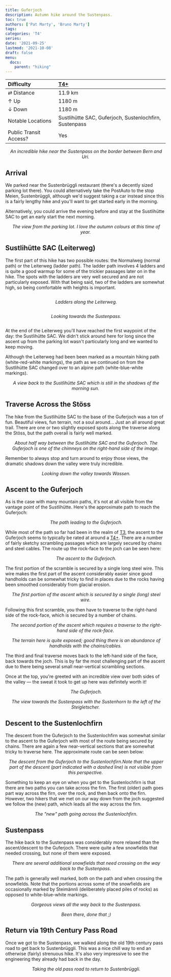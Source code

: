 ```yaml
---
title: Guferjoch
description: Autumn hike around the Sustenpass.
toc: true
authors: ['Pat Marty', 'Bruno Marty']
tags:
categories: 'T4'
series:
date: '2021-09-25'
lastmod: '2021-10-08'
draft: false
menu:
  docs:
    parent: "hiking"
---
```

<link href="../../../style.css" rel="stylesheet"></link>

| Difficulty | [T4+](../overview/#wanderskala) |
| :--- | :--- |
| &#8644; Distance | 11.9 km |
| &#8593; Up | 1180 m |
| &#8595; Down | 1180 m |
| Notable Locations | Sustlihütte SAC, Guferjoch, Sustenlochfirn, Sustenpass |
| Public Transit Access? | Yes |

<p align="center">
    <img src="IMG_4745.JPG" alt="" class="landscape">
    <em>An incredible hike near the Sustenpass on the border between Bern and Uri.</em>
</p>

## Arrival

We parked near the <hl>Sustenbrüggli</hl> restaurant (there's a decently sized
parking lot there).  You could alternatively take the PostAuto to the stop
<hl>Meien, Sustenbrüggli</hl>, although we'd suggest taking a car instead since
this is a fairly lengthy hike and you'll want to get started early in the
morning.  

Alternatively, you could arrive the evening before and stay at the <hl>Sustlihütte SAC</hl> to get an early start the next morning.

<p align="center">
    <img src="IMG_4568.JPG" alt="" class="portrait">
    <em>The view from the parking lot.  I love the autumn colours at this time of year.</em>
</p>

## Sustlihütte SAC (Leiterweg)

The first part of this hike has two possible routes: the <hl>Normalweg</hl>
(normal path) or the <hl>Leiterweg</hl> (ladder path).  The ladder path involves
4 ladders and is quite a good warmup for some of the trickier passages later on
in the hike.  The spots with the ladders are very well secured and are not
particularly exposed.  With that being said, two of the ladders are somewhat
high, so being comfortable with heights is important.

<div class="row">
    <div class="column">
        <p align="center">
            <img src="IMG_4622.JPG" alt="" style="100%" class="center"/>
            <em>Ladders along the <hl>Leiterweg</hl>.</em>
        </p>
    </div>
    <div class="column">
        <p align="center">
            <img src="IMG_4595.JPG" alt="" style="100%" class="center"/>
            <em>Looking towards the <hl>Sustenpass</hl>.</em>
        </p>
    </div>
</div>

At the end of the <hl>Leiterweg</hl> you'll have reached the first waypoint of
the day: the <hl>Sustlihütte SAC</hl>.  We didn't stick around here for long
since the ascent up from the parking lot wasn't particularly long and we wanted
to keep moving.  

Although the Leiterweg had been been marked as a mountain hiking path
(white-red-white markings), the path as we continued on from the Sustlihütte SAC
changed over to an alpine path (white-blue-white markings).

<p align="center">
    <img src="IMG_4644.JPG" alt="" class="landscape">
    <em>A view back to the <hl>Sustlihütte SAC</hl> which is still in the shadows of the morning sun.</em>
</p>

## Traverse Across the Stöss

The hike from the Sustlihütte SAC to the base of the <hl>Guferjoch</hl> was a ton of fun.  Beautiful views, fun terrain, not a soul around...  Just an all around great trail.  There are one or two slightly exposed spots along the traverse along the <hl>Stöss</hl>, but the path overall is fairly well marked.

<p align="center">
    <img src="IMG_4707.JPG" alt="" class="landscape">
    <em>About half way between the <hl>Sustlihütte SAC</hl> and the <hl>Guferjoch</hl>.  The Guferjoch is one of the chimneys on the right-hand side of the image.</em>
</p>

Remember to always stop and turn around to enjoy those views, the dramatic shadows down the valley were truly incredible.

<p align="center">
    <img src="IMG_4783.JPG" alt="" class="landscape">
    <em>Looking down the valley towards Wassen.</em>
</p>

## Ascent to the Guferjoch

As is the case with many mountain paths, it's not at all visible from the vantage point of the Sustlihütte.  Here's the approximate path to reach the Guferjoch:

<p align="center">
    <img src="guferjoch_annotated_1.png" alt="" class="portrait">
    <em>The path leading to the <hl>Guferjoch</hl>.</em>
</p>

While most of the path so far had been in the realm of [T3](../overview/#wanderskala), the ascent to the Guferjoch seems to typically be rated at around a [T4+](../overview/#wanderskala).  There are a number of fairly sketchy scrambling passages which are largely secured by chains and steel cables.  The route up the rock-face to the joch can be seen here:

<p align="center">
    <img src="guferjoch_annotated_2.png" alt="" class="landscape">
    <em>The ascent to the <hl>Guferjoch</hl>.</em>
</p>

The first portion of the scramble is secured by a single long steel wire.  This wire makes the first part of the ascent considerably easier since good handholds can be somewhat tricky to find in places due to the rocks having been smoothed considerably from glacial erosion.

<p align="center">
    <img src="IMG_4841.JPG" alt="" class="portrait">
    <em>The first portion of the ascent which is secured by a single (long) steel wire.</em>
</p>

Following this first scramble, you then have to traverse to the right-hand side of the rock-face, which is secured by a number of chains.

<p align="center">
    <img src="IMG_4842.JPG" alt="" class="portrait">
    <em>The second portion of the ascent which requires a traverse to the right-hand side of the rock-face.</em>
</p>

<p align="center">
    <img src="IMG_4843.JPG" alt="" class="landscape">
    <em>The terrain here is quite exposed; good thing there is an abundance of handholds with the chains/cables.</em>
</p>

The third and final traverse moves back to the left-hand side of the face, back towards the joch.  This is by far the most challenging part of the ascent due to there being several small near-vertical scrambling sections.

Once at the top, you're greeted with an incredible view over both sides of the valley — the sweat it took to get up here was definitely worth it!

<p align="center">
    <img src="IMG_4849.JPG" alt="" class="portrait">
    <em>The <hl>Guferjoch</hl>.</em>
</p>
<p align="center">
    <img src="IMG_4854.JPG" alt="" class="landscape">
    <em>The view towards the <hl>Sustenpass</hl> with the <hl>Sustenhorn</hl> to the left of the <hl>Steigletscher</hl>.</em>
</p>

## Descent to the Sustenlochfirn

The descent from the Guferjoch to the <hl>Sustenlochfirn</hl> was somewhat similar to the ascent to the Guferjoch with most of the route being secured by chains.  There are again a few near-vertical sections that are somewhat tricky to traverse here.  The approximate route can be seen below:

<p align="center">
    <img src="guferjoch_annotated_3.png" alt="" class="portrait">
    <em>The descent from the <hl>Guferjoch</hl> to the <hl>Sustenlochfirn</hl>.Note that the upper part of the descent (part indicated with a dashed line) is not visible from this perspective.</em>
</p>

Something to keep an eye on when you get to the <hl>Sustenlochfirn</hl> is that there are two paths you can take across the firn.  The first (older) path goes part way across the firn, over the rock, and then back onto the firn.  However, two hikers that we met on our way down from the joch suggested we follow the (new) path, which leads all the way across the firn.

<p align="center">
    <img src="IMG_4875.JPG" alt="" class="landscape">
    <em>The "new" path going across the <hl>Sustenlochfirn</hl>.</em>
</p>

## Sustenpass

The hike back to the <hl>Sustenpass</hl> was considerably more relaxed than the ascent/descent to the <hl>Guferjoch</hl>.  There were quite a few snowfields that needed crossing, but none of them were exposed.

<p align="center">
    <img src="IMG_4896.JPG" alt="" class="landscape">
    <em>There are several additional snowfields that need crossing on the way back to the <hl>Sustenpass</hl>.</em>
</p>

The path is generally well marked, both on the path and when crossing the snowfields.  Note that the portions across some of the snowfields are occasionally marked by Steimännli (deliberately placed piles of rocks) as opposed to white-blue-white markings.

<p align="center">
    <img src="IMG_4906.JPG" alt="" class="landscape">
    <em>Gorgeous views all the way back to the <hl>Sustenpass</hl>.</em>
</p>

<p align="center">
    <img src="IMG_4941.JPG" alt="" class="landscape">
    <em>Been there, done that ;)</em>
</p>

## Return via 19th Century Pass Road

Once we got to the <hl>Sustenpass</hl>, we walked along the old 19th century pass road to get back to <hl>Sustenbrüggli</hl>.  This was a nice chill way to end an otherwise (fairly) strenuous hike.  It's also very impressive to see the engineering they already had back in the day.

<p align="center">
    <img src="IMG_4962.JPG" alt="" class="landscape">
    <em>Taking the old pass road to return to <hl>Sustenbrüggli</hl>.</em>
</p>
